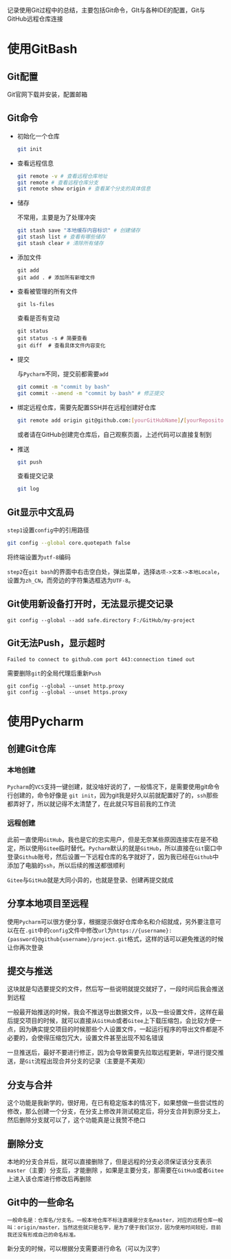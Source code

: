 记录使用Git过程中的总结，主要包括Git命令，GIt与各种IDE的配置，Git与GitHub远程仓库连接

# 使用GitBash

## Git配置

Git官网下载并安装，配置邮箱

## Git命令

- 初始化一个仓库

  ```bash
  git init
  ```

- 查看远程信息

  ```bash
  git remote -v # 查看远程仓库地址
  git remote # 查看远程仓库分支
  git remote show origin # 查看某个分支的具体信息
  ```

- 储存 

  不常用，主要是为了处理冲突

  ```bash
  git stash save "本地缓存内容标识" # 创建储存
  git stash list # 查看有哪些储存
  git stash clear # 清除所有储存
  ```

- 添加文件

  ```
  git add
  git add . # 添加所有新增文件
  ```

- 查看被管理的所有文件

  ```git
  git ls-files
  ```

  查看是否有变动

  ```
  git status
  git status -s # 简要查看
  git diff  # 查看具体文件内容变化
  ```

- 提交

  与`Pycharm`不同，提交前都需要`add`

  ```bash
  git commit -m "commit by bash"
  git commit --amend -m "commit by bash" # 修正提交
  ```

- 绑定远程仓库，需要先配置SSH并在远程创建好仓库

  ```bash
  git remote add origin git@github.com:[yourGitHubName]/[yourRepositories].git
  ```

  或者请在GitHub创建完仓库后，自己观察页面，上述代码可以直接复制到

- 推送

  ```bash
  git push
  ```

  查看提交记录

  ```bash
  git log
  ```


## Git显示中文乱码

`step1`设置`config`中的引用路径

```bash
git config --global core.quotepath false
```

将终端设置为`utf-8`编码

`step2`在`git bash`的界面中右击空白处，弹出菜单，选择`选项->文本->本地Locale`，设置为`zh_CN`，而旁边的字符集选框选为`UTF-8`。

## Git使用新设备打开时，无法显示提交记录

```shell
git config --global --add safe.directory F:/GitHub/my-project
```

## Git无法Push，显示超时

```shell
Failed to connect to github.com port 443:connection timed out
```

需要删除`git`的全局代理后重新`Push`

```shell
git config --global --unset http.proxy
git config --global --unset https.proxy
```



# 使用Pycharm

## 创建Git仓库

### 本地创建

`Pycharm`的`VCS`支持一键创建，就没啥好说的了，一般情况下，是需要使用git命令行创建的，命令好像是 `git init`，因为git我是好久以前就配置好了的，`ssh`那些都弄好了，所以就记得不太清楚了，在此就只写目前我的工作流

### 远程创建

此前一直使用`GitHub`，我也是它的忠实用户，但是无奈某些原因连接实在是不稳定，所以使用`Gitee`临时替代。`Pycharm`默认的就是`GitHub`，所以直接在`Git`窗口中登录`Github`账号，然后设置一下远程仓库的名字就好了，因为我已经在`Github`中添加了电脑的`ssh`，所以后续的推送都很顺利

`Gitee`与`GitHub`就是大同小异的，也就是登录、创建再提交就成

## 分享本地项目至远程

使用`Pycharm`可以很方便分享，根据提示做好仓库命名和介绍就成，另外要注意可以在在`.git`中的`config`文件中修改`url`为`https://{username}:{password}@github{username}/project.git`格式，这样的话可以避免推送的时候让你再次登录

## 提交与推送

这块就是勾选要提交的文件，然后写一些说明就提交就好了，一段时间后我会推送到远程

一般最开始推送的时候，我会不推送导出数据文件，以及一些设置文件，这样在最后提交项目的时候，就可以直接从`GitHub`或者`Gitee`上下载压缩包，会比较方便一点，因为确实提交项目的时候那些个人设置文件，一起运行程序的导出文件都是不必要的，会使得压缩包冗大，设置文件甚至出现不知名错误

一旦推送后，最好不要进行修正，因为会导致需要先拉取远程更新，早进行提交推送，是`Git`流程出现合并分支的记录（主要是不美观）

## 分支与合并

这个功能是我新学的，很好用，在已有稳定版本的情况下，如果想做一些尝试性的修改，那么创建一个分支，在分支上修改并测试稳定后，将分支合并到原分支上，然后删除分支就可以了，这个功能真是让我赞不绝口

## 删除分支

本地的分支合并后，就可以直接删除了，但是远程的分支必须保证该分支表示`master`（主要）分支后，才能删除 ，如果是主要分支，那需要在`GitHub`或者`Gitee`上进入该仓库进行修改后再删除

## Git中的一些命名

	一般命名是：仓库名/分支名，一般本地仓库不标注直接是分支名master，对应的远程仓库一般叫：origin/master，当然这些就只是名字，是为了便于我们区分，因为使用时间较短，目前我还没有形成自己的命名标准。

新分支的时候，可以根据分支需要进行命名（可以为汉字）











